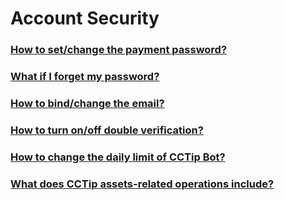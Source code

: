 # Account Security

### [How to set/change the payment password?](https://doc.cctip.io/cctipbox-guide/account-security/how-to-set-change-the-payment-password)

### [What if I forget my password?](https://doc.cctip.io/cctipbox-guide/account-security/what-if-i-forget-my-password)

### [How to bind/change the email?](https://doc.cctip.io/cctipbox-guide/account-security/how-to-bind-change-the-email)

### [How to turn on/off double verification?](https://doc.cctip.io/cctipbox-guide/account-security/how-to-turn-on-off-double-verification)

### [How to change the daily limit of CCTip Bot?](https://doc.cctip.io/cctipbox-guide/account-security/how-to-change-the-daily-limit-of-cctip-bot)

### [What does CCTip assets-related operations include?](https://doc.cctip.io/cctipbox-guide/account-security/what-does-cctip-assets-related-operations-include)

